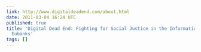 ```yaml
---
link: http://www.digitaldeadend.com/about.html
date: 2011-03-04 16:24 UTC
published: true
title: 'Digital Dead End: Fighting for Social Justice in the Information Age by Virginia
  Eubanks'
tags: []
---
```



